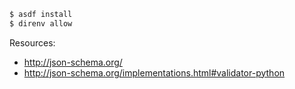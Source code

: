 ```sh
$ asdf install
$ direnv allow
```

Resources:

- http://json-schema.org/
- http://json-schema.org/implementations.html#validator-python
